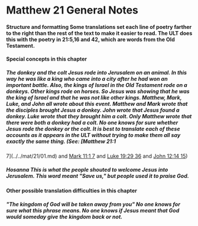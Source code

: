 
# Matthew 21 General Notes 
#### Structure and formatting  Some translations set each line of poetry farther to the right than the rest of the text to make it easier to read. The ULT does this with the poetry in 21:5,16 and 42, which are words from the Old Testament.  
#### Special concepts in this chapter  
##### The donkey and the colt  Jesus rode into Jerusalem on an animal. In this way he was like a king who came into a city after he had won an important battle. Also, the kings of Israel in the Old Testament rode on a donkeys. Other kings rode on horses. So Jesus was showing that he was the king of Israel and that he was not like other kings.  Matthew, Mark, Luke, and John all wrote about this event. Matthew and Mark wrote that the disciples brought Jesus a donkey. John wrote that Jesus found a donkey. Luke wrote that they brought him a colt. Only Matthew wrote that there were both a donkey had a colt. No one knows for sure whether Jesus rode the donkey or the colt. It is best to translate each of these accounts as it appears in the ULT without trying to make them all say exactly the same thing. (See: [Matthew 21:1
7](../../mat/21/01.md) and [Mark 11:1
7](../../mrk/11/01.md) and [Luke 19:29
36](../../luk/19/29.md) and [John 12:14
15](../../jhn/12/14.md))  
##### Hosanna  This is what the people shouted to welcome Jesus into Jerusalem. This word meant "Save us," but people used it to praise God.  
#### Other possible translation difficulties in this chapter  
##### "The kingdom of God will be taken away from you"  No one knows for sure what this phrase means. No one knows if Jesus meant that God would someday give the kingdom back or not. 